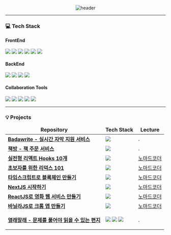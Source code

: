 <div align="center">

![header](https://capsule-render.vercel.app/api?type=Venom&text=Minkyung%20Portpolio%20👋&color=gradient&height=200)

</div>
<hr/>
<h3>💻 Tech Stack</h3>
<h4>FrontEnd</h4>
<p>
<img src="https://img.shields.io/badge/React-61DAFB?style=for-the-badge&logo=React&logoColor=white"/>
<img src="https://img.shields.io/badge/next.js-000000?style=for-the-badge&logo=nextdotjs&logoColor=white"/>
<img src="https://img.shields.io/badge/angular-0F0F11?style=for-the-badge&logo=angular&logoColor=white"/>
<img src="https://img.shields.io/badge/typescript-3178C6?style=for-the-badge&logo=typescript&logoColor=white"/>
<img src="https://img.shields.io/badge/javascript-F7DF1E?style=for-the-badge&logo=javascript&logoColor=white"/>
<img src="https://img.shields.io/badge/tailwindcss-06B6D4?style=for-the-badge&logo=tailwindcss&logoColor=white"/>
</p>
<h4>BackEnd</h4>
<p>
<img src="https://img.shields.io/badge/node.js-339933?style=for-the-badge&logo=nodedotjs&logoColor=white"/>
<img src="https://img.shields.io/badge/mysql-4479A1?style=for-the-badge&logo=mysql&logoColor=white"/>
<img src="https://img.shields.io/badge/aws-232F3E?style=for-the-badge&logo=amazonaws&logoColor=white"/>
<img src="https://img.shields.io/badge/s3-569A31?style=for-the-badge&logo=amazons3&logoColor=white"/>
</p>
<h4>Collaboration Tools</h4>
<p>
<img src="https://img.shields.io/badge/github-181717?style=for-the-badge&logo=github&logoColor=white"/>
<img src="https://img.shields.io/badge/jira-0052CC?style=for-the-badge&logo=jira&logoColor=white"/>
<img src="https://img.shields.io/badge/slack-4A154B?style=for-the-badge&logo=slack&logoColor=white"/>
<img src="https://img.shields.io/badge/figma-F24E1E?style=for-the-badge&logo=figma&logoColor=white"/>
<img src="https://img.shields.io/badge/notion-000000?style=for-the-badge&logo=notion&logoColor=white"/>
</p>
<hr/>
<h3>💡 Projects</h3>

<table>
  <thead align="center">
    <tr border: none;>
      <td><b>Repository</b></td>
      <td><b>Tech Stack</b></td>
      <td><b>Lecture</b></td>
    </tr>
  </thead>
  <tbody>
    <tr>
      <td><a href="https://github.com/minkyung5x5/side-badawrite"><b>Badawrite - 실시간 자막 지원 서비스</b></a></td>
      <td><img src="https://img.shields.io/badge/React-61DAFB?style=for-the-badge&logo=React&logoColor=white"/></td>
      <td>.</td>
    </tr>
    <tr>
      <td><a href="https://github.com/minkyung5x5/side-bookstore"><b>책방 - 책 주문 서비스</b></a></td>
      <td><img src="https://img.shields.io/badge/React-61DAFB?style=for-the-badge&logo=React&logoColor=white"/></td>
      <td>.</td>
    </tr>
    <tr>
      <td><a href="https://github.com/minkyung5x5/nomad-hooks"><b>실전형 리액트 Hooks 10개</b></a></td>
      <td><img src="https://img.shields.io/badge/React-61DAFB?style=for-the-badge&logo=React&logoColor=white"/></td>
      <td><a href="https://nomadcoders.co/react-hooks-introduction">노마드코더</a></td>
    </tr>
    <tr>
      <td><a href="https://github.com/minkyung5x5/nomad-redux"><b>초보자를 위한 리덕스 101</b></a></td>
      <td><img src="https://img.shields.io/badge/redux-764ABC?style=for-the-badge&logo=redux&logoColor=white"/></td>
      <td><a href="https://nomadcoders.co/redux-for-beginners">노마드코더</a></td>
    </tr>
    <tr>
      <td><a href="https://github.com/minkyung5x5/nomad-typescript"><b>타입스크립트로 블록체인 만들기</b></a></td>
      <td><img src="https://img.shields.io/badge/typescript-3178C6?style=for-the-badge&logo=typescript&logoColor=white"/></td>
      <td><a href="https://nomadcoders.co/typescript-for-beginners">노마드코더</a></td>
    </tr>
    <tr>
      <td><a href="https://github.com/minkyung5x5/nomad-nextjs"><b>NextJS 시작하기</b></a></td>
      <td><img src="https://img.shields.io/badge/next.js-000000?style=for-the-badge&logo=nextdotjs&logoColor=white"/></td>
      <td><a href="https://nomadcoders.co/nextjs-fundamentals">노마드코더</a></td>
    </tr>
    <tr>
      <td><a href="https://github.com/minkyung5x5/nomad-react"><b>ReactJS로 영화 웹 서비스 만들기</b></a></td>
      <td><img src="https://img.shields.io/badge/React-61DAFB?style=for-the-badge&logo=React&logoColor=white"/></td>
      <td><a href="https://nomadcoders.co/react-for-beginners">노마드코더</a></td>
    </tr>
    <tr>
      <td><a href="https://github.com/minkyung5x5/nomad-javascript"><b>바닐라JS로 크롬 앱 만들기</b></a></td>
      <td><img src="https://img.shields.io/badge/javascript-F7DF1E?style=for-the-badge&logo=javascript&logoColor=white"/></td>
      <td><a href="https://nomadcoders.co/javascript-for-beginners">노마드코더</a></td>
    </tr>
    <tr>
      <td><a href="https://github.com/minkyung5x5/side-openmyletter"><b>열래말래 - 문제를 풀어야 읽을 수 있는 편지</b></a></td>
      <td>
        <p>
        <img src="https://img.shields.io/badge/next.js-000000?style=for-the-badge&logo=nextdotjs&logoColor=white"/>
        <img src="https://img.shields.io/badge/typescript-3178C6?style=for-the-badge&logo=typescript&logoColor=white"/>
        <img src="https://img.shields.io/badge/tailwindcss-06B6D4?style=for-the-badge&logo=tailwindcss&logoColor=white"/>
        </p>
      </td>
      <td>.</td>
    </tr>
  </tbody>
</table>
